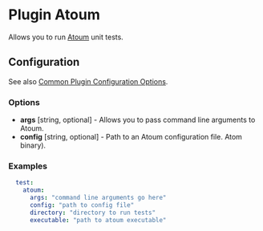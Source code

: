 Plugin Atoum
============

Allows you to run [Atoum](https://github.com/atoum/atoum) unit tests.

Configuration
-------------

See also [Common Plugin Configuration Options](../plugin_common_options.md).

### Options

* **args** [string, optional] - Allows you to pass command line arguments to Atoum.
* **config** [string, optional] - Path to an Atoum configuration file.
Atom binary).

### Examples
```yml
  test:
    atoum:
      args: "command line arguments go here"
      config: "path to config file"
      directory: "directory to run tests"
      executable: "path to atoum executable"
```
